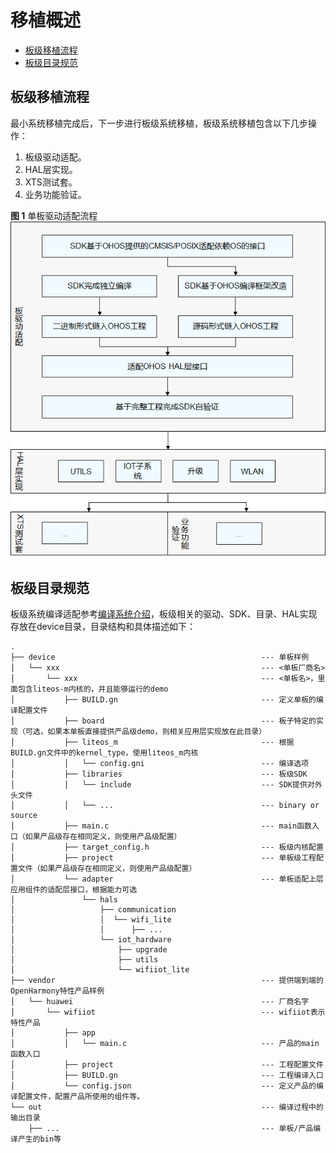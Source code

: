 # 移植概述<a name="ZH-CN_TOPIC_0000001064031492"></a>

-   [板级移植流程](#section1283115812294)
-   [板级目录规范](#section6204129143013)

## 板级移植流程<a name="section1283115812294"></a>

最小系统移植完成后，下一步进行板级系统移植，板级系统移植包含以下几步操作：

1.  板级驱动适配。
2.  HAL层实现。
3.  XTS测试套。
4.  业务功能验证。

**图 1**  单板驱动适配流程<a name="fig14619153362215"></a>  
![](figures/单板驱动适配流程.png "单板驱动适配流程")

## 板级目录规范<a name="section6204129143013"></a>

板级系统编译适配参考[编译系统介绍](编译系统介绍.md)，板级相关的驱动、SDK、目录、HAL实现存放在device目录，目录结构和具体描述如下：

```
.
├── device                                              --- 单板样例
│   └── xxx                                             --- <单板厂商名>
│       └── xxx                                         --- <单板名>，里面包含liteos-m内核的，并且能够运行的demo
│           ├── BUILD.gn                                --- 定义单板的编译配置文件
│           ├── board                                   --- 板子特定的实现（可选，如果本单板直接提供产品级demo，则相关应用层实现放在此目录）
│           ├── liteos_m                                --- 根据BUILD.gn文件中的kernel_type，使用liteos_m内核
│           │   └── config.gni                          --- 编译选项
│           ├── libraries                               --- 板级SDK
│           │   └── include                             --- SDK提供对外头文件
│           │   └── ...                                 --- binary or source
│           ├── main.c                                  --- main函数入口（如果产品级存在相同定义，则使用产品级配置）
│           ├── target_config.h                         --- 板级内核配置
│           ├── project                                 --- 单板级工程配置文件（如果产品级存在相同定义，则使用产品级配置）
│           └── adapter                                 --- 单板适配上层应用组件的适配层接口，根据能力可选
│               └── hals
│                   ├── communication
│                   │  └── wifi_lite
│                   │      ├── ...
│                   └── iot_hardware
│                       ├── upgrade
│                       ├── utils
│                       └── wifiiot_lite
├── vendor                                              --- 提供端到端的OpenHarmony特性产品样例
│   └── huawei                                          --- 厂商名字
│       └── wifiiot                                     --- wifiiot表示特性产品
│           ├── app
│           │   └── main.c                              --- 产品的main函数入口
│           ├── project                                 --- 工程配置文件
│           ├── BUILD.gn                                --- 工程编译入口
│           └── config.json                             --- 定义产品的编译配置文件，配置产品所使用的组件等。
└── out                                                 --- 编译过程中的输出目录
    ├── ...                                             --- 单板/产品编译产生的bin等
```

